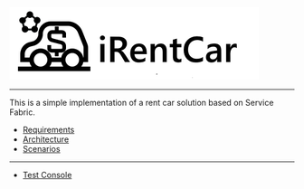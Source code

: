![](Documentation/Images/iCarRental%20banner.png)

----

This is a simple implementation of a rent car solution based on Service Fabric.

* [Requirements](Documentation%2FRequirements.md)
* [Architecture](Documentation%2FArchitecture.md)
* [Scenarios](Documentation%2FScenarios.md)

---

* [Test Console](Documentation%2FTestConsole.md)

